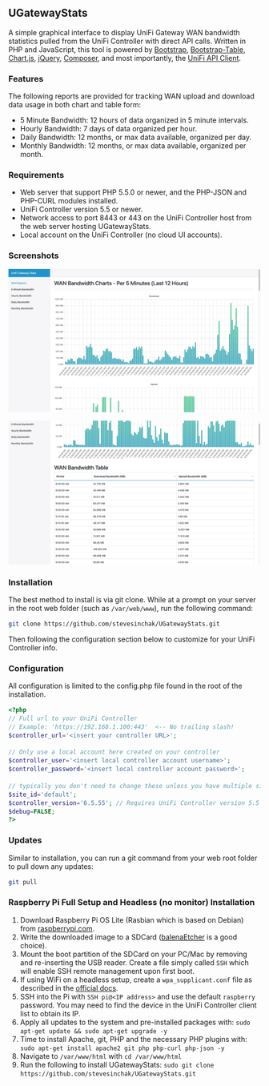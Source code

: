 ## UGatewayStats
A simple graphical interface to display UniFi Gateway WAN bandwidth statistics pulled from the UniFi Controller with direct API calls. Written in PHP and JavaScript, this tool is powered by [Bootstrap](https://getbootstrap.com/), [Bootstrap-Table](https://bootstrap-table.com/), [Chart.js](https://www.chartjs.org/), [jQuery](https://jquery.com/), [Composer](https://getcomposer.org/), and most importantly, the [UniFi API Client](https://github.com/Art-of-WiFi/UniFi-API-client).

### Features

The following reports are provided for tracking WAN upload and download data usage in both chart and table form:

- 5 Minute Bandwidth: 12 hours of data organized in 5 minute intervals. 
- Hourly Bandwidth: 7 days of data organized per hour. 
- Daily Bandwidth: 12 months, or max data available, organized per day. 
- Monthly Bandwidth: 12 months, or max data available, organized per month. 

### Requirements

- Web server that support PHP 5.5.0 or newer, and the PHP-JSON and PHP-CURL modules installed. 
- UniFi Controller version 5.5 or newer.
- Network access to port 8443 or 443 on the UniFi Controller host from the web server hosting UGatewayStats. 
- Local account on the UniFi Controller (no cloud UI accounts). 

### Screenshots

![Screenshot 1](https://raw.githubusercontent.com/stevesinchak/UGatewayStats/main/Screenshot1.jpg)

![Screenshot 2](https://raw.githubusercontent.com/stevesinchak/UGatewayStats/main/Screenshot2.jpg)

### Installation 

The best method to install is via git clone.  While at a prompt on your server in the root web folder (such as `/var/web/www`), run the following command:

```bash
git clone https://github.com/stevesinchak/UGatewayStats.git
```
Then following the configuration section below to customize for your UniFi Controller info. 

### Configuration

All configuration is limited to the config.php file found in the root of the installation. 

```php
<?php
// Full url to your UniFi Controller
// Example: 'https://192.168.1.100:443'  <-- No trailing slash!
$controller_url='<insert your controller URL>';

// Only use a local account here created on your controller
$controller_user='<insert local controller account username>';
$controller_password='<insert local controller account password>';

// typically you don't need to change these unless you have multiple sites
$site_id='default';
$controller_version='6.5.55'; // Requires UniFi Controller version 5.5 or newer
$debug=FALSE;
?>
```

### Updates

Similar to installation, you can run a git command from your web root folder to pull down any updates:

```bash
git pull
```

### Raspberry Pi Full Setup and Headless (no monitor) Installation
1. Download Raspberry Pi OS Lite (Rasbian which is based on Debian) from [raspberrypi.com](https://www.raspberrypi.com/software/operating-systems/).
2. Write the downloaded image to a SDCard ([balenaEtcher](https://www.balena.io/etcher/) is a good choice).
3. Mount the boot partition of the SDCard on your PC/Mac by removing and re-inserting the USB reader.  Create a file simply called `SSH` which will enable SSH remote management upon first boot. 
4. If using WiFi on a headless setup, create a `wpa_supplicant.conf` file as described in the [official docs](https://www.raspberrypi.com/documentation/computers/configuration.html#configuring-networking31). 
5. SSH into the Pi with `SSH pi@<IP address>` and use the default `raspberry` password. You may need to find the device in the UniFi Controller client list to obtain its IP. 
6. Apply all updates to the system and pre-installed packages with: `sudo apt-get update && sudo apt-get upgrade -y`
7. Time to install Apache, git, PHP and the necessary PHP plugins with: `sudo apt-get install apache2 git php php-curl php-json -y`
8. Navigate to `/var/www/html` with `cd /var/www/html`
9. Run the following to install UGatewayStats: `sudo git clone https://github.com/stevesinchak/UGatewayStats.git`





